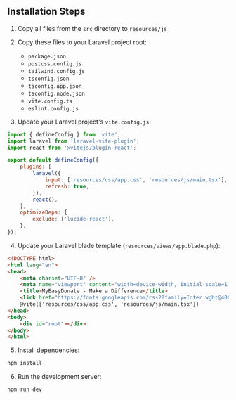 ## Installation Steps

1. Copy all files from the `src` directory to `resources/js`
2. Copy these files to your Laravel project root:
   - `package.json`
   - `postcss.config.js`
   - `tailwind.config.js`
   - `tsconfig.json`
   - `tsconfig.app.json`
   - `tsconfig.node.json`
   - `vite.config.ts`
   - `eslint.config.js`

3. Update your Laravel project's `vite.config.js`:

```js
import { defineConfig } from 'vite';
import laravel from 'laravel-vite-plugin';
import react from '@vitejs/plugin-react';

export default defineConfig({
    plugins: [
        laravel({
            input: ['resources/css/app.css', 'resources/js/main.tsx'],
            refresh: true,
        }),
        react(),
    ],
    optimizeDeps: {
        exclude: ['lucide-react'],
    },
});
```

4. Update your Laravel blade template (`resources/views/app.blade.php`):

```html
<!DOCTYPE html>
<html lang="en">
<head>
    <meta charset="UTF-8" />
    <meta name="viewport" content="width=device-width, initial-scale=1.0" />
    <title>MyEasyDonate - Make a Difference</title>
    <link href="https://fonts.googleapis.com/css2?family=Inter:wght@400;500;600;700&display=swap" rel="stylesheet">
    @vite(['resources/css/app.css', 'resources/js/main.tsx'])
</head>
<body>
    <div id="root"></div>
</body>
</html>
```

5. Install dependencies:
```bash
npm install
```

6. Run the development server:
```bash
npm run dev
```